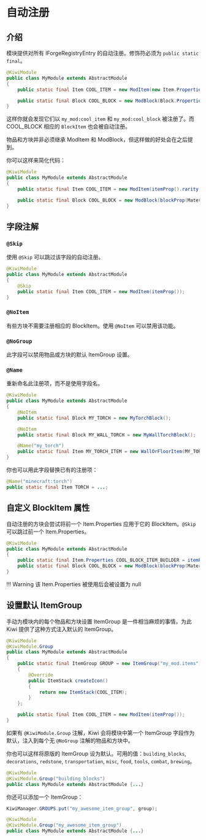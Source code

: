 # 自动注册

## 介绍

模块提供对所有 IForgeRegistryEntry 的自动注册。修饰符必须为 `public static final`。

```java
@KiwiModule
public class MyModule extends AbstractModule
{
    public static final Item COOL_ITEM = new ModItem(new Item.Properties().rarity(Rarity.EPIC));

    public static final Block COOL_BLOCK = new ModBlock(Block.Properties.create(Material.WOOD));
}
```

这样你就会发现它们以 `my_mod:cool_item` 和 `my_mod:cool_block` 被注册了。而 COOL\_BLOCK 相应的 `BlockItem` 也会被自动注册。

物品和方块并非必须继承 ModItem 和 ModBlock，但这样做的好处会在之后提到。

你可以这样来简化代码：

```java
@KiwiModule
public class MyModule extends AbstractModule
{
    public static final Item COOL_ITEM = new ModItem(itemProp().rarity(Rarity.EPIC));

    public static final Block COOL_BLOCK = new ModBlock(blockProp(Material.WOOD));
}
```

## 字段注解

### `@Skip`

使用 `@Skip` 可以跳过该字段的自动注册。

```java
@KiwiModule
public class MyModule extends AbstractModule
{
    @Skip
    public static final Item COOL_ITEM = new ModItem(itemProp());
}
```

### `@NoItem`

有些方块不需要注册相应的 BlockItem。使用 `@NoItem` 可以禁用该功能。

### `@NoGroup`

此字段可以禁用物品或方块的默认 ItemGroup 设置。

### `@Name`

重新命名此注册项，而不是使用字段名。

```java
@KiwiModule
public class MyModule extends AbstractModule
{
    @NoItem
    public static final Block MY_TORCH = new MyTorchBlock();

    @NoItem
    public static final Block MY_WALL_TORCH = new MyWallTorchBlock();

    @Name("my_torch")
    public static final Item MY_TORCH_ITEM = new WallOrFloorItem(MY_TORCH, MY_WALL_TORCH, itemProp());
}
```

你也可以用此字段替换已有的注册项：

```java
@Name("minecraft:torch")
public static final Item TORCH = ...;
```

## 自定义 BlockItem 属性

自动注册的方块会尝试将前一个 Item.Properties 应用于它的 BlockItem。`@Skip` 可以跳过前一个 Item.Properties。

```java
@KiwiModule
public class MyModule extends AbstractModule
{
    public static final Item.Properties COOL_BLOCK_ITEM_BUILDER = itemProp().rarity(Rarity.RARE);
    public static final Block COOL_BLOCK = new ModBlock(blockProp(Material.WOOD));
}
```

!!! Warning
  该 Item.Properties 被使用后会被设置为 null

## 设置默认 ItemGroup

手动为模块内的每个物品和方块设置 ItemGroup 是一件相当麻烦的事情，为此 Kiwi 提供了这种方式注入默认的 ItemGroup。

```java
@KiwiModule
@KiwiModule.Group
public class MyModule extends AbstractModule
{
    public static final ItemGroup GROUP = new ItemGroup("my_mod.items")
    {
        @Override
        public ItemStack createIcon()
        {
            return new ItemStack(COOL_ITEM);
        }
    };

    public static final Item COOL_ITEM = new ModItem(itemProp());
}
```

如果有 `@KiwiModule.Group` 注解，Kiwi 会将模块中第一个 ItemGroup 字段作为默认，注入到每个无 `@NoGroup` 注解的物品和方块中。

你也可以这样将原版的 ItemGroup 设为默认。可用的值：`building_blocks`, `decorations`, `redstone`, `transportation`, `misc`, `food`, `tools`, `combat`, `brewing`。

```java
@KiwiModule
@KiwiModule.Group("building_blocks")
public class MyModule extends AbstractModule {...}
```

你还可以添加一个 ItemGroup：

```java
KiwiManager.GROUPS.put("my_awesome_item_group", group);
```

```java
@KiwiModule
@KiwiModule.Group("my_awesome_item_group")
public class MyModule extends AbstractModule {...}
```
